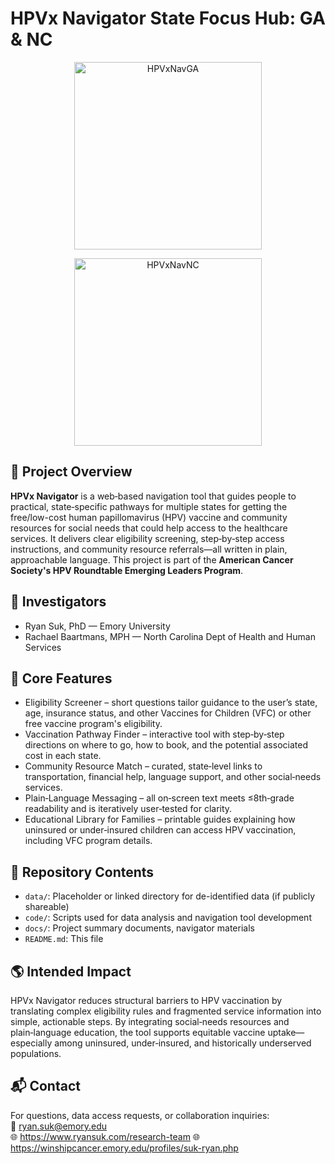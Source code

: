 # HPVx Navigator State Focus Hub: GA & NC

<p align="center">
  <img src="https://github.com/user-attachments/assets/25cbdc1f-2c87-4195-8865-456de56979e7" width="300" alt="HPVxNavGA"/>
</p> 
<p align="center">
  <img src="https://github.com/user-attachments/assets/358b2074-da8e-40b4-b949-008696912577" width="300" alt="HPVxNavNC"/>
</p>

## 📍 Project Overview

**HPVx Navigator** is a web‑based navigation tool that guides people to practical, state‑specific pathways for multiple states for getting the free/low-cost human papillomavirus (HPV) vaccine and community resources for social needs that could help access to the healthcare services. It delivers clear eligibility screening, step‑by‑step access instructions, and community resource referrals—all written in plain, approachable language. This project is part of the **American Cancer Society's HPV Roundtable Emerging Leaders Program**.

## 👥 Investigators

- Ryan Suk, PhD — Emory University
- Rachael Baartmans, MPH — North Carolina Dept of Health and Human Services

## 🔑 Core Features

- Eligibility Screener – short questions tailor guidance to the user’s state, age, insurance status, and other Vaccines for Children (VFC) or other free vaccine program's eligibility.
- Vaccination Pathway Finder – interactive tool with step‑by‑step directions on where to go, how to book, and the potential associated cost in each state.
- Community Resource Match – curated, state‑level links to transportation, financial help, language support, and other social‑needs services.
- Plain‑Language Messaging – all on‑screen text meets ≤8th‑grade readability and is iteratively user‑tested for clarity.
- Educational Library for Families – printable guides explaining how uninsured or under‑insured children can access HPV vaccination, including VFC program details.

## 📁 Repository Contents

- `data/`: Placeholder or linked directory for de-identified data (if publicly shareable)
- `code/`: Scripts used for data analysis and navigation tool development
- `docs/`: Project summary documents, navigator materials
- `README.md`: This file

## 🌎 Intended Impact

HPVx Navigator reduces structural barriers to HPV vaccination by translating complex eligibility rules and fragmented service information into simple, actionable steps. By integrating social‑needs resources and plain‑language education, the tool supports equitable vaccine uptake—especially among uninsured, under‑insured, and historically underserved populations.

## 📬 Contact

For questions, data access requests, or collaboration inquiries:  
📧 ryan.suk@emory.edu  
🌐 https://www.ryansuk.com/research-team
🌐 https://winshipcancer.emory.edu/profiles/suk-ryan.php
